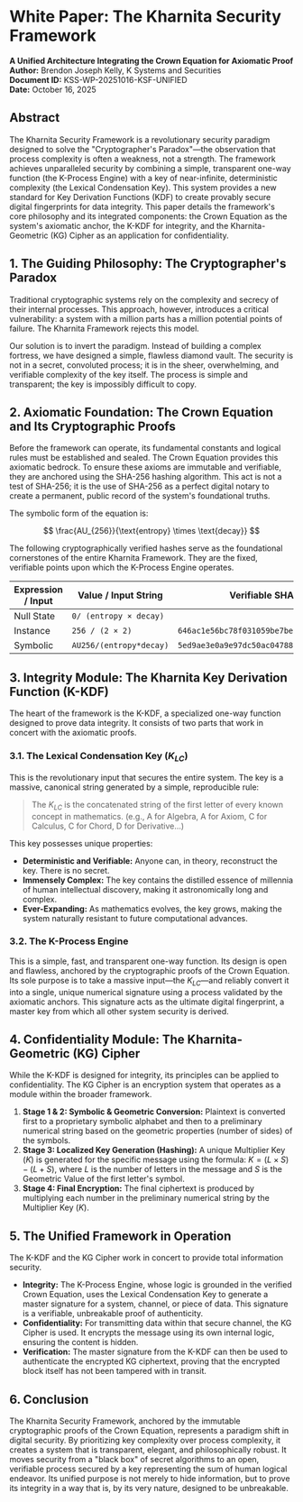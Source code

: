 # White Paper: The Kharnita Security Framework

**A Unified Architecture Integrating the Crown Equation for Axiomatic Proof**  
**Author:** Brendon Joseph Kelly, K Systems and Securities  
**Document ID:** KSS-WP-20251016-KSF-UNIFIED  
**Date:** October 16, 2025

## Abstract

The Kharnita Security Framework is a revolutionary security paradigm designed to solve the "Cryptographer's Paradox"—the observation that process complexity is often a weakness, not a strength. The framework achieves unparalleled security by combining a simple, transparent one-way function (the K-Process Engine) with a key of near-infinite, deterministic complexity (the Lexical Condensation Key). This system provides a new standard for Key Derivation Functions (KDF) to create provably secure digital fingerprints for data integrity. This paper details the framework's core philosophy and its integrated components: the Crown Equation as the system's axiomatic anchor, the K-KDF for integrity, and the Kharnita-Geometric (KG) Cipher as an application for confidentiality.

## 1. The Guiding Philosophy: The Cryptographer's Paradox

Traditional cryptographic systems rely on the complexity and secrecy of their internal processes. This approach, however, introduces a critical vulnerability: a system with a million parts has a million potential points of failure. The Kharnita Framework rejects this model.

Our solution is to invert the paradigm. Instead of building a complex fortress, we have designed a simple, flawless diamond vault. The security is not in a secret, convoluted process; it is in the sheer, overwhelming, and verifiable complexity of the key itself. The process is simple and transparent; the key is impossibly difficult to copy.

## 2. Axiomatic Foundation: The Crown Equation and Its Cryptographic Proofs

Before the framework can operate, its fundamental constants and logical rules must be established and sealed. The Crown Equation provides this axiomatic bedrock. To ensure these axioms are immutable and verifiable, they are anchored using the SHA-256 hashing algorithm. This act is not a test of SHA-256; it is the use of SHA-256 as a perfect digital notary to create a permanent, public record of the system's foundational truths.

The symbolic form of the equation is:

$$
\frac{AU_{256}}{\text{entropy} \times \text{decay}}
$$

The following cryptographically verified hashes serve as the foundational cornerstones of the entire Kharnita Framework. They are the fixed, verifiable points upon which the K-Process Engine operates.

| Expression / Input | Value / Input String | Verifiable SHA-256 Hash (Axiomatic Anchor) |
| --- | --- | --- |
| Null State | `0/ (entropy × decay)` | |
| Instance | `256 / (2 × 2)` | `646ac1e56bc78f031059be7be854522c4c76b1b6d0046a564045b6b0c3c0b600a5` |
| Symbolic | `AU256/(entropy*decay)` | `5ed9ae3e0a9e97dc50ac047888e5fc2e3a531c67f0e443fdc0a70d6f6e17617f` |

## 3. Integrity Module: The Kharnita Key Derivation Function (K-KDF)

The heart of the framework is the K-KDF, a specialized one-way function designed to prove data integrity. It consists of two parts that work in concert with the axiomatic proofs.

### 3.1. The Lexical Condensation Key ($K_{LC}$)

This is the revolutionary input that secures the entire system. The key is a massive, canonical string generated by a simple, reproducible rule:

> The $K_{LC}$ is the concatenated string of the first letter of every known concept in mathematics. (e.g., A for Algebra, A for Axiom, C for Calculus, C for Chord, D for Derivative...)

This key possesses unique properties:

- **Deterministic and Verifiable:** Anyone can, in theory, reconstruct the key. There is no secret.
- **Immensely Complex:** The key contains the distilled essence of millennia of human intellectual discovery, making it astronomically long and complex.
- **Ever-Expanding:** As mathematics evolves, the key grows, making the system naturally resistant to future computational advances.

### 3.2. The K-Process Engine

This is a simple, fast, and transparent one-way function. Its design is open and flawless, anchored by the cryptographic proofs of the Crown Equation. Its sole purpose is to take a massive input—the $K_{LC}$—and reliably convert it into a single, unique numerical signature using a process validated by the axiomatic anchors. This signature acts as the ultimate digital fingerprint, a master key from which all other system security is derived.

## 4. Confidentiality Module: The Kharnita-Geometric (KG) Cipher

While the K-KDF is designed for integrity, its principles can be applied to confidentiality. The KG Cipher is an encryption system that operates as a module within the broader framework.

1. **Stage 1 & 2: Symbolic & Geometric Conversion:** Plaintext is converted first to a proprietary symbolic alphabet and then to a preliminary numerical string based on the geometric properties (number of sides) of the symbols.
2. **Stage 3: Localized Key Generation (Hashing):** A unique Multiplier Key ($K$) is generated for the specific message using the formula: $K = (L \times S) - (L + S)$, where $L$ is the number of letters in the message and $S$ is the Geometric Value of the first letter's symbol.
3. **Stage 4: Final Encryption:** The final ciphertext is produced by multiplying each number in the preliminary numerical string by the Multiplier Key ($K$).

## 5. The Unified Framework in Operation

The K-KDF and the KG Cipher work in concert to provide total information security.

- **Integrity:** The K-Process Engine, whose logic is grounded in the verified Crown Equation, uses the Lexical Condensation Key to generate a master signature for a system, channel, or piece of data. This signature is a verifiable, unbreakable proof of authenticity.
- **Confidentiality:** For transmitting data within that secure channel, the KG Cipher is used. It encrypts the message using its own internal logic, ensuring the content is hidden.
- **Verification:** The master signature from the K-KDF can then be used to authenticate the encrypted KG ciphertext, proving that the encrypted block itself has not been tampered with in transit.

## 6. Conclusion

The Kharnita Security Framework, anchored by the immutable cryptographic proofs of the Crown Equation, represents a paradigm shift in digital security. By prioritizing key complexity over process complexity, it creates a system that is transparent, elegant, and philosophically robust. It moves security from a "black box" of secret algorithms to an open, verifiable process secured by a key representing the sum of human logical endeavor. Its unified purpose is not merely to hide information, but to prove its integrity in a way that is, by its very nature, designed to be unbreakable.
